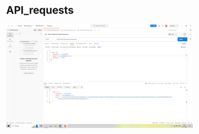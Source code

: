 # API_requests

![Регистрация](https://github.com/vikSivirski/API_requests/blob/main/2023-12-05_16-51-02.png)
